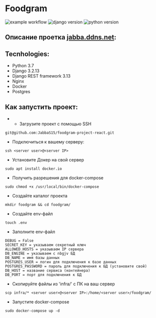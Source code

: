 # Foodgram

![example workflow](https://github.com/JabbaS15/foodgram-project-react/actions/workflows/foodgram_workflow.yml/badge.svg)
![django version](https://img.shields.io/badge/Django-3.2.13-green)
![python version](https://img.shields.io/badge/Python-3.7%20%7C%203.8%20%7C%203.9-green)
## Описание проетка [jabba.ddns.net](http://127.0.0.1:8000/api/):

## Tecnhologies:
- Python 3.7
- Django 3.2.13
- Django REST framework 3.13
- Nginx
- Docker
- Postgres


## Как запустить проект:
- - Загрузите проект с помощью SSH
```
git@github.com:JabbaS15/foodgram-project-react.git
```
- Подключиться к вашему серверу:
```
ssh <server user>@<server IP>
```
- Установите Докер на свой сервер
```
sudo apt install docker.io
```
- Получить разрешения для docker-compose
```
sudo chmod +x /usr/local/bin/docker-compose
```
- Создайте каталог проекта
```
mkdir foodgram && cd foodgram/
```
- Создайте env-файл
```
touch .env
```
- Заполните env-файл
```
DEBUG = False
SECRET_KEY = указываем секретный ключ
ALLOWED_HOSTS = указываем IP сервера
DB_ENGINE = указываем c nbgjv БД
DB_NAME = имя базы данных
POSTGRES_USER = логин для подключения к базе данных
POSTGRES_PASSWORD = пароль для подключения к БД (установите свой)
DB_HOST = название сервиса (контейнера)
DB_PORT = порт для подключения к БД
```
- Скопируйте файлы из 'infra/' с ПК на ваш сервер
```
scp infra/* <server user>@<server IP>:/home/<server user>/foodgram/
```
- Запустите docker-compose
```
sudo docker-compose up -d
```